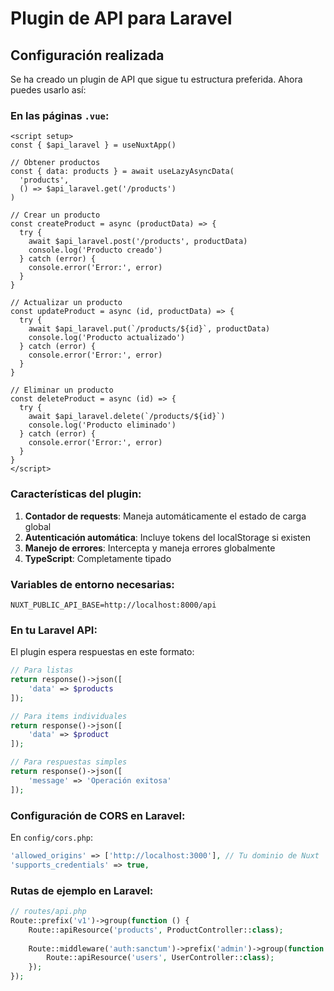 # Plugin de API para Laravel

## Configuración realizada

Se ha creado un plugin de API que sigue tu estructura preferida. Ahora puedes usarlo así:

### En las páginas `.vue`:

```vue
<script setup>
const { $api_laravel } = useNuxtApp()

// Obtener productos
const { data: products } = await useLazyAsyncData(
  'products',
  () => $api_laravel.get('/products')
)

// Crear un producto
const createProduct = async (productData) => {
  try {
    await $api_laravel.post('/products', productData)
    console.log('Producto creado')
  } catch (error) {
    console.error('Error:', error)
  }
}

// Actualizar un producto
const updateProduct = async (id, productData) => {
  try {
    await $api_laravel.put(`/products/${id}`, productData)
    console.log('Producto actualizado')
  } catch (error) {
    console.error('Error:', error)
  }
}

// Eliminar un producto
const deleteProduct = async (id) => {
  try {
    await $api_laravel.delete(`/products/${id}`)
    console.log('Producto eliminado')
  } catch (error) {
    console.error('Error:', error)
  }
}
</script>
```

### Características del plugin:

1. **Contador de requests**: Maneja automáticamente el estado de carga global
2. **Autenticación automática**: Incluye tokens del localStorage si existen
3. **Manejo de errores**: Intercepta y maneja errores globalmente
4. **TypeScript**: Completamente tipado

### Variables de entorno necesarias:

```env
NUXT_PUBLIC_API_BASE=http://localhost:8000/api
```

### En tu Laravel API:

El plugin espera respuestas en este formato:

```php
// Para listas
return response()->json([
    'data' => $products
]);

// Para items individuales
return response()->json([
    'data' => $product
]);

// Para respuestas simples
return response()->json([
    'message' => 'Operación exitosa'
]);
```

### Configuración de CORS en Laravel:

En `config/cors.php`:

```php
'allowed_origins' => ['http://localhost:3000'], // Tu dominio de Nuxt
'supports_credentials' => true,
```

### Rutas de ejemplo en Laravel:

```php
// routes/api.php
Route::prefix('v1')->group(function () {
    Route::apiResource('products', ProductController::class);
    
    Route::middleware('auth:sanctum')->prefix('admin')->group(function () {
        Route::apiResource('users', UserController::class);
    });
});
```
